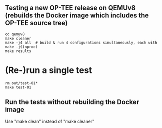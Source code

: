 ## Testing a new OP-TEE release on QEMUv8 (rebuilds the Docker image which includes the OP-TEE source tree)

```
cd qemuv8
make cleaner
make -j4 all  # build & run 4 configurations simultaneously, each with make -j$(nproc)
make results
```

# (Re-)run a single test

```
rm out/test-01*
make test-01
```

## Run the tests without rebuilding the Docker image

Use "make clean" instead of "make cleaner"
